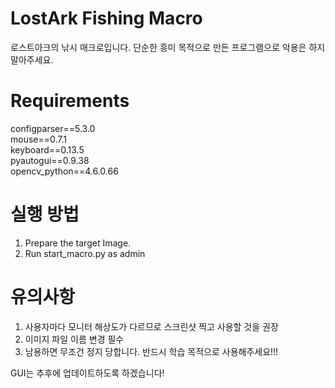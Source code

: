 # LostArk Fishing Macro

로스트아크의 낚시 매크로입니다. 단순한 흥미 목적으로 만든 프로그램으로 악용은 하지 말아주세요.

# Requirements
configparser==5.3.0  
mouse==0.7.1  
keyboard==0.13.5  
pyautogui==0.9.38  
opencv_python==4.6.0.66  

# 실행 방법

1. Prepare the target Image.
2. Run start_macro.py as admin

# 유의사항
1. 사용자마다 모니터 해상도가 다르므로 스크린샷 찍고 사용할 것을 권장
2. 이미지 파일 이름 변경 필수
3. 남용하면 무조건 정지 당합니다. 반드시 학습 목적으로 사용해주세요!!!

GUI는 추후에 업데이트하도록 하겠습니다!
